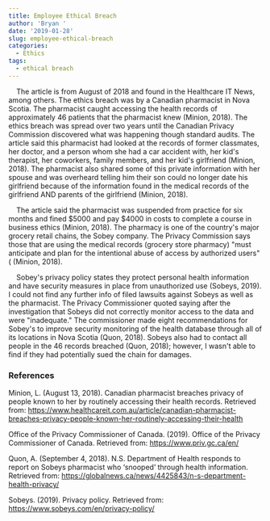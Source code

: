 ```yaml
---
title: Employee Ethical Breach
author: 'Bryan '
date: '2019-01-28'
slug: employee-ethical-breach
categories:
  - Ethics
tags:
  - ethical breach
---
```


&nbsp;&nbsp;&nbsp;&nbsp;The article is from August of 2018 and found in the Healthcare IT News, among others. The ethics breach was by a Canadian pharmacist in Nova Scotia. The pharmacist caught accessing the health records of approximately 46 patients that the pharmacist knew (Minion, 2018). The ethics breach was spread over two years until the Canadian Privacy Commission discovered what was happening though standard audits. The article said this pharmacist had looked at the records of former classmates, her doctor, and a person whom she had a car accident with, her kid's therapist, her coworkers, family members, and her kid's girlfriend (Minion, 2018). The pharmacist also shared some of this private information with her spouse and was overheard telling him their son could no longer date his girlfriend because of the information found in the medical records of the girlfriend AND parents of the girlfriend (Minion, 2018). 

&nbsp;&nbsp;&nbsp;&nbsp;The article said the pharmacist was suspended from practice for six months and fined $5000 and pay $4000 in costs to complete a course in business ethics (Minion, 2018). The pharmacy is one of the country's major grocery retail chains, the Sobey company. The Privacy Commission says those that are using the medical records (grocery store pharmacy) "must anticipate and plan for the intentional abuse of access by authorized users" ( (Minion, 2018).

&nbsp;&nbsp;&nbsp;&nbsp;Sobey's privacy policy states they protect personal health information and have security measures in place from unauthorized use (Sobeys, 2019). I could not find any further info of filed lawsuits against Sobeys as well as the pharmacist. The Privacy Commissioner quoted saying after the investigation that Sobeys did not correctly monitor access to the data and were "inadequate." The commissioner made eight recommendations for Sobey's to improve security monitoring of the health database through all of its locations in Nova Scotia (Quon, 2018). Sobeys also had to contact all people in the 46 records breached (Quon, 2018); however, I wasn't able to find if they had potentially sued the chain for damages.

### References

Minion, L. (August 13, 2018). Canadian pharmacist breaches privacy of people known to her by routinely accessing their health records. Retrieved from: https://www.healthcareit.com.au/article/canadian-pharmacist-breaches-privacy-people-known-her-routinely-accessing-their-health

Office of the Privacy Commissioner of Canada. (2019). Office of the Privacy Commissioner of Canada. Retrieved from: https://www.priv.gc.ca/en/

Quon, A. (September 4, 2018). N.S. Department of Health responds to report on Sobeys pharmacist who ‘snooped’ through health information. Retrieved from: https://globalnews.ca/news/4425843/n-s-department-health-privacy/

Sobeys. (2019). Privacy policy. Retrieved from: https://www.sobeys.com/en/privacy-policy/
